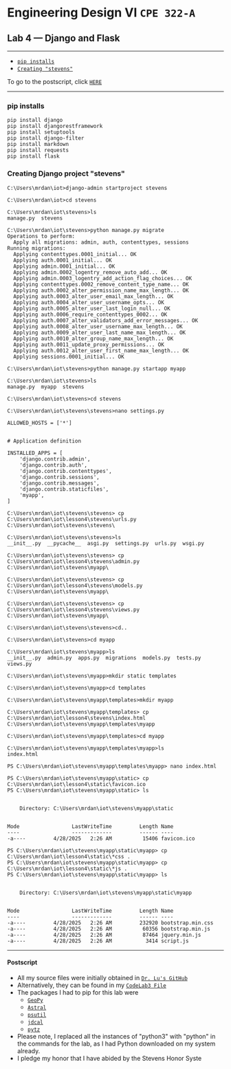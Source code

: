 # Engineering Design VI `CPE 322-A`
## Lab 4 — Django and Flask
---

- [`pip installs`](#1)
- [`Creating "stevens"`](#2)

To go to the postscript, click [`HERE`](#100)

---
<h3 id="1">pip installs</h3>

```
pip install django
pip install djangorestframework
pip install setuptools
pip install django-filter
pip install markdown
pip install requests
pip install flask
```

<h3 id="2">Creating Django project "stevens"</h3>

```
C:\Users\mrdan\iot>django-admin startproject stevens

C:\Users\mrdan\iot>cd stevens

C:\Users\mrdan\iot\stevens>ls
manage.py  stevens
```

```
C:\Users\mrdan\iot\stevens>python manage.py migrate
Operations to perform:
  Apply all migrations: admin, auth, contenttypes, sessions
Running migrations:
  Applying contenttypes.0001_initial... OK
  Applying auth.0001_initial... OK
  Applying admin.0001_initial... OK
  Applying admin.0002_logentry_remove_auto_add... OK
  Applying admin.0003_logentry_add_action_flag_choices... OK
  Applying contenttypes.0002_remove_content_type_name... OK
  Applying auth.0002_alter_permission_name_max_length... OK
  Applying auth.0003_alter_user_email_max_length... OK
  Applying auth.0004_alter_user_username_opts... OK
  Applying auth.0005_alter_user_last_login_null... OK
  Applying auth.0006_require_contenttypes_0002... OK
  Applying auth.0007_alter_validators_add_error_messages... OK
  Applying auth.0008_alter_user_username_max_length... OK
  Applying auth.0009_alter_user_last_name_max_length... OK
  Applying auth.0010_alter_group_name_max_length... OK
  Applying auth.0011_update_proxy_permissions... OK
  Applying auth.0012_alter_user_first_name_max_length... OK
  Applying sessions.0001_initial... OK
```
```
C:\Users\mrdan\iot\stevens>python manage.py startapp myapp

C:\Users\mrdan\iot\stevens>ls
manage.py  myapp  stevens
```

```
C:\Users\mrdan\iot\stevens>cd stevens

C:\Users\mrdan\iot\stevens\stevens>nano settings.py
```
```
ALLOWED_HOSTS = ['*']


# Application definition

INSTALLED_APPS = [
    'django.contrib.admin',
    'django.contrib.auth',
    'django.contrib.contenttypes',
    'django.contrib.sessions',
    'django.contrib.messages',
    'django.contrib.staticfiles',
    'myapp',
]
```
```
C:\Users\mrdan\iot\stevens\stevens> cp C:\Users\mrdan\iot\lesson4\stevens\urls.py C:\Users\mrdan\iot\stevens\stevens\

C:\Users\mrdan\iot\stevens\stevens>ls
__init__.py  __pycache__  asgi.py  settings.py  urls.py  wsgi.py
```
```
C:\Users\mrdan\iot\stevens\stevens> cp C:\Users\mrdan\iot\lesson4\stevens\admin.py C:\Users\mrdan\iot\stevens\myapp\

C:\Users\mrdan\iot\stevens\stevens> cp C:\Users\mrdan\iot\lesson4\stevens\models.py C:\Users\mrdan\iot\stevens\myapp\

C:\Users\mrdan\iot\stevens\stevens> cp C:\Users\mrdan\iot\lesson4\stevens\views.py C:\Users\mrdan\iot\stevens\myapp\

C:\Users\mrdan\iot\stevens\stevens>cd..

C:\Users\mrdan\iot\stevens>cd myapp

C:\Users\mrdan\iot\stevens\myapp>ls
__init__.py  admin.py  apps.py  migrations  models.py  tests.py  views.py
```
```
C:\Users\mrdan\iot\stevens\myapp>mkdir static templates

C:\Users\mrdan\iot\stevens\myapp>cd templates

C:\Users\mrdan\iot\stevens\myapp\templates>mkdir myapp

C:\Users\mrdan\iot\stevens\myapp\templates> cp C:\Users\mrdan\iot\lesson4\stevens\index.html C:\Users\mrdan\iot\stevens\myapp\templates\myapp

C:\Users\mrdan\iot\stevens\myapp\templates>cd myapp

C:\Users\mrdan\iot\stevens\myapp\templates\myapp>ls
index.html
```
```
PS C:\Users\mrdan\iot\stevens\myapp\templates\myapp> nano index.html
```
```
PS C:\Users\mrdan\iot\stevens\myapp\static> cp C:\Users\mrdan\iot\lesson4\static\favicon.ico
PS C:\Users\mrdan\iot\stevens\myapp\static> ls


    Directory: C:\Users\mrdan\iot\stevens\myapp\static


Mode                 LastWriteTime         Length Name
----                 -------------         ------ ----
-a----         4/28/2025   2:26 AM          15406 favicon.ico

```
```
PS C:\Users\mrdan\iot\stevens\myapp\static\myapp> cp C:\Users\mrdan\iot\lesson4\static\*css .
PS C:\Users\mrdan\iot\stevens\myapp\static\myapp> cp C:\Users\mrdan\iot\lesson4\static\*js .
PS C:\Users\mrdan\iot\stevens\myapp\static\myapp> ls


    Directory: C:\Users\mrdan\iot\stevens\myapp\static\myapp


Mode                 LastWriteTime         Length Name
----                 -------------         ------ ----
-a----         4/28/2025   2:26 AM         232920 bootstrap.min.css
-a----         4/28/2025   2:26 AM          60356 bootstrap.min.js
-a----         4/28/2025   2:26 AM          87464 jquery.min.js
-a----         4/28/2025   2:26 AM           3414 script.js

```





---
<h4 id="100">Postscript</h4>

- All my source files were initially obtained in [`Dr. Lu's GitHub`](https://github.com/kevinwlu/iot/tree/master/lesson3)
- Alternatively, they can be found in my [`CodeLab3 File`](https://github.com/UsuarioDelNet/EngineeringDesign6/tree/main/Labs/Lab3/CodeLab3)
- The packages I had to pip for this lab were
  - [`GeoPy`](https://geopy.readthedocs.io/en/stable/)
  - [`Astral`](https://astral.readthedocs.io/en/latest/)
  - [`psutil`](https://pypi.org/project/psutil/)
  - [`jdcal`](https://pypi.org/project/jdcal/)
  - [`pytz`](https://pypi.org/project/pytz/)
- Please note, I replaced all the instances of "python3" with "python" in the commands for the lab, as I had Python downloaded on my system already.
- I pledge my honor that I have abided by the Stevens Honor Syste
